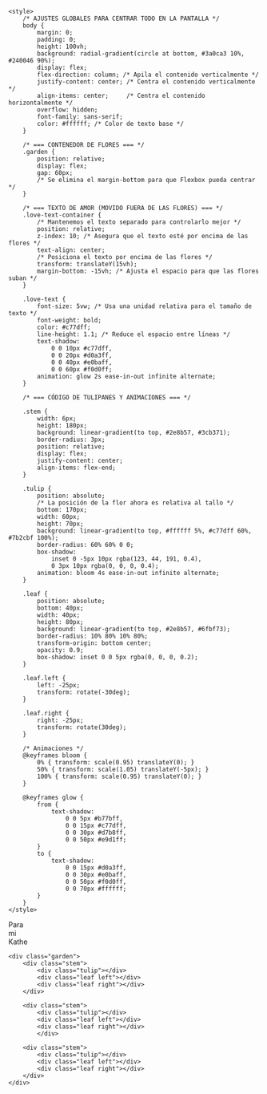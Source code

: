 <!DOCTYPE html>
<html lang="es">
<head>
    <meta charset="UTF-8">
    <meta name="viewport" content="width=device-width, initial-scale=1.0">
    <title>Tulipanes para mi Kathe</title>
    
    <style>
        /* AJUSTES GLOBALES PARA CENTRAR TODO EN LA PANTALLA */
        body {
            margin: 0;
            padding: 0;
            height: 100vh;
            background: radial-gradient(circle at bottom, #3a0ca3 10%, #240046 90%);
            display: flex;
            flex-direction: column; /* Apila el contenido verticalmente */
            justify-content: center; /* Centra el contenido verticalmente */
            align-items: center;     /* Centra el contenido horizontalmente */
            overflow: hidden;
            font-family: sans-serif;
            color: #ffffff; /* Color de texto base */
        }
        
        /* === CONTENEDOR DE FLORES === */
        .garden {
            position: relative;
            display: flex;
            gap: 60px;
            /* Se elimina el margin-bottom para que Flexbox pueda centrar */
        }

        /* === TEXTO DE AMOR (MOVIDO FUERA DE LAS FLORES) === */
        .love-text-container {
            /* Mantenemos el texto separado para controlarlo mejor */
            position: relative;
            z-index: 10; /* Asegura que el texto esté por encima de las flores */
            text-align: center;
            /* Posiciona el texto por encima de las flores */
            transform: translateY(15vh); 
            margin-bottom: -15vh; /* Ajusta el espacio para que las flores suban */
        }

        .love-text {
            font-size: 5vw; /* Usa una unidad relativa para el tamaño de texto */
            font-weight: bold;
            color: #c77dff;
            line-height: 1.1; /* Reduce el espacio entre líneas */
            text-shadow:
                0 0 10px #c77dff,
                0 0 20px #d0a3ff,
                0 0 40px #e0baff,
                0 0 60px #f0d0ff;
            animation: glow 2s ease-in-out infinite alternate;
        }

        /* === CÓDIGO DE TULIPANES Y ANIMACIONES === */

        .stem {
            width: 6px;
            height: 180px;
            background: linear-gradient(to top, #2e8b57, #3cb371);
            border-radius: 3px;
            position: relative;
            display: flex;
            justify-content: center;
            align-items: flex-end;
        }

        .tulip {
            position: absolute;
            /* La posición de la flor ahora es relativa al tallo */
            bottom: 170px; 
            width: 60px;
            height: 70px;
            background: linear-gradient(to top, #ffffff 5%, #c77dff 60%, #7b2cbf 100%);
            border-radius: 60% 60% 0 0;
            box-shadow:
                inset 0 -5px 10px rgba(123, 44, 191, 0.4),
                0 3px 10px rgba(0, 0, 0, 0.4);
            animation: bloom 4s ease-in-out infinite alternate;
        }

        .leaf {
            position: absolute;
            bottom: 40px;
            width: 40px;
            height: 80px;
            background: linear-gradient(to top, #2e8b57, #6fbf73);
            border-radius: 10% 80% 10% 80%;
            transform-origin: bottom center;
            opacity: 0.9;
            box-shadow: inset 0 0 5px rgba(0, 0, 0, 0.2);
        }

        .leaf.left {
            left: -25px;
            transform: rotate(-30deg);
        }

        .leaf.right {
            right: -25px;
            transform: rotate(30deg);
        }

        /* Animaciones */
        @keyframes bloom {
            0% { transform: scale(0.95) translateY(0); }
            50% { transform: scale(1.05) translateY(-5px); }
            100% { transform: scale(0.95) translateY(0); }
        }

        @keyframes glow {
            from {
                text-shadow:
                    0 0 5px #b77bff,
                    0 0 15px #c77dff,
                    0 0 30px #d7b8ff,
                    0 0 50px #e9d1ff;
            }
            to {
                text-shadow:
                    0 0 15px #d0a3ff,
                    0 0 30px #e0baff,
                    0 0 50px #f0d0ff,
                    0 0 70px #ffffff;
            }
        }
    </style>
</head>
<body>
    <div class="love-text-container">
        <div class="love-text">Para</div>
        <div class="love-text">mi</div>
        <div class="love-text">Kathe</div>
    </div>
    
    <div class="garden">
        <div class="stem">
            <div class="tulip"></div>
            <div class="leaf left"></div>
            <div class="leaf right"></div>
        </div>

        <div class="stem">
            <div class="tulip"></div>
            <div class="leaf left"></div>
            <div class="leaf right"></div>
            </div>

        <div class="stem">
            <div class="tulip"></div>
            <div class="leaf left"></div>
            <div class="leaf right"></div>
        </div>
    </div>
</body>
</html>
